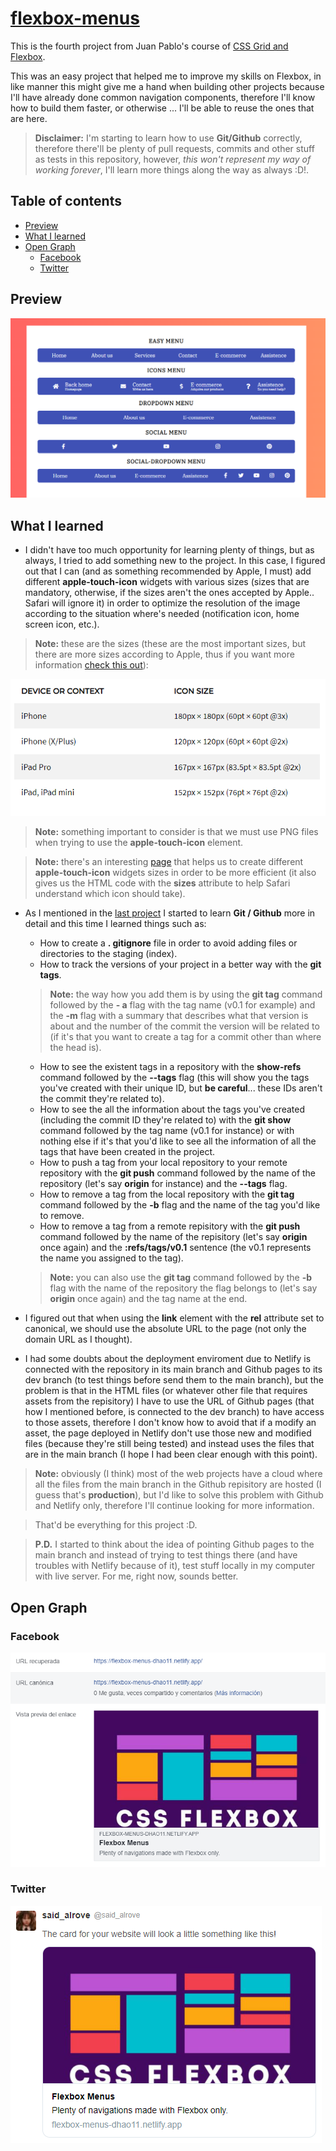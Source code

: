# [flexbox-menus](https://flexbox-menus-dhao11.netlify.app/)
This is the fourth project from Juan Pablo's course of [CSS Grid and Flexbox](https://www.udemy.com/course/css-grid-y-flexbox-la-guia-definitiva-crea-10-proyectos/).

This was an easy project that helped me to improve my skills on Flexbox, in like manner this might give me a hand when building other projects because I'll have already done common navigation components, therefore I'll know how to build them faster, or otherwise ... I'll be able to reuse the ones that are here.

> **Disclaimer:** I'm starting to learn how to use **Git/Github** correctly, therefore there'll be plenty of pull requests, commits and other stuff as tests in this repository, however, *this won't represent my way of working forever*, I'll learn more things along the way as always :D!.

## Table of contents
* [Preview](#preview)
* [What I learned](#what-i-learned)
* [Open Graph](#open-graph)
    - [Facebook](#facebook)
    - [Twitter](#twitter)

## Preview
![](readme/screenshot.png)

## What I learned
* I didn't have too much opportunity for learning plenty of things, but as always, I tried to add something new to the project. In this case, I figured out that I can (and as something recommended by Apple, I must) add different **apple-touch-icon** widgets with various sizes (sizes that are mandatory, otherwise, if the sizes aren't the ones accepted by Apple.. Safari will ignore it) in order to optimize the resolution of the image according to the situation where's needed (notification icon, home screen icon, etc.).

> **Note:** these are the sizes (these are the most important sizes, but there are more sizes according to Apple, thus if you want more information [check this out](https://developer.apple.com/design/human-interface-guidelines/ios/icons-and-images/app-icon/)):

![](readme/ati-sizes.png)

> **Note:** something important to consider is that we must use PNG files when trying to use the **apple-touch-icon** element.

> **Note:** there's an interesting [page](https://iconifier.net/) that helps us to create different **apple-touch-icon** widgets sizes in order to be more efficient (it also gives us the HTML code with the **sizes** attribute to help Safari understand which icon should take).

* As I mentioned in the [last project](https://github.com/said-alrove/freelancer-home) I started to learn **Git / Github** more in detail and this time I learned things such as:
    - How to create a **. gitignore** file in order to avoid adding files or directories to the staging (index).
    - How to track the versions of your project in a better way with the **git tags**.

    > **Note:** the way how you add them is by using the **git tag** command followed by the **- a** flag with the tag name (v0.1 for example) and the **-m** flag with a summary that describes what that version is about and the number of the commit the version will be related to (if it's that you want to create a tag for a commit other than where the head is).

    - How to see the existent tags in a repository with the **show-refs** command followed by the **--tags** flag (this will show you the tags you've created with their unique ID, but **be careful**... these IDs aren't the commit they're related to).
    - How to see the all the information about the tags you've created (including the commit ID they're related to) with the **git show** command followed by the tag name (v0.1 for instance) or with nothing else if it's that you'd like to see all the information of all the tags that have been created in the project.
    - How to push a tag from your local repository to your remote repository with the **git push** command followed by the name of the repository (let's say **origin** for instance) and the **--tags** flag.
    - How to remove a tag from the local repository with the **git tag** command followed by the **-b** flag and the name of the tag you'd like to remove.
    - How to remove a tag from a remote repisitory with the **git push** command followed by the name of the repisitory (let's say **origin** once again) and the **:refs/tags/v0.1** sentence (the v0.1 represents the name you assigned to the tag).

    > **Note:** you can also use the **git tag** command followed by the **-b** flag with the name of the repository the flag belongs to (let's say **origin** once again) and the tag name at the end.

* I figured out that when using the **link** element with the **rel** attribute set to canonical, we should use the absolute URL to the page (not only the domain URL as I thought).

* I had some doubts about the deployment enviroment due to Netlify is connected with the repository in its main branch and Github pages to its dev branch (to test things before send them to the main branch), but the problem is that in the HTML files (or whatever other file that requires assets from the repisitory) I have to use the URL of Github pages (that how I mentioned before, is connected to the dev branch) to have access to those assets, therefore I don't know how to avoid that if a modify an asset, the page deployed in Netlify don't use those new and modified files (because they're still being tested) and instead uses the files that are in the main branch (I hope I had been clear enough with this point).

> **Note:** obviously (I think) most of the web projects have a cloud where all the files from the main branch in the Github repisitory are hosted (I guess that's **production**), but I'd like to solve this problem with Github and Netlify only, therefore I'll continue looking for more information.

> That'd be everything for this project :D.

> **P.D.** I started to think about the idea of pointing Github pages to the main branch and instead of trying to test things there (and have troubles with Netlify because of it), test stuff locally in my computer with live server. For me, right now, sounds better.

## Open Graph

### Facebook
![](readme/facebook.png)

### Twitter 
![](readme/twitter.png)